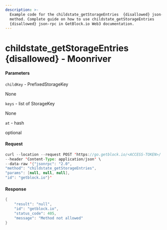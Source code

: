```yaml
---
description: >-
  Example code for the childstate_getStorageEntries  {disallowed} json-rpc
  method. Сomplete guide on how to use childstate_getStorageEntries 
  {disallowed} json-rpc in GetBlock.io Web3 documentation.
---
```


# childstate\_getStorageEntries {disallowed} - Moonriver

#### Parameters

`childKey` - PrefixedStorageKey

None

`keys` - list of StorageKey

None

`at` - hash

optional

#### Request

```java
curl --location --request POST 'https://go.getblock.io/<ACCESS-TOKEN>/' \
--header 'Content-Type: application/json' \
--data-raw '{"jsonrpc": "2.0",
"method": "childstate_getStorageEntries",
"params": [null, null, null],
"id": "getblock.io"}'
```

#### Response

```java
{
    "result": "null",
    "id": "getblock.io",
    "status_code": 405,
    "message": "Method not allowed"
}
```

